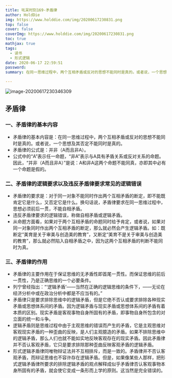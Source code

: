 ```yaml
---
title: 吼呆时刻169-矛盾律
author: HoldDie
img: https://www.holddie.com/img/20200617230831.png
top: false
cover: false
coverImg: https://www.holddie.com/img/20200617230831.png
toc: true
mathjax: true
tags:
  - 读书
  - 形式逻辑
date: 2020-06-17 22:59:51
password:
summary: 在同一思维过程中，两个互相矛盾或反对的思想不能同时是真的。或者说，一个思想及其否定不能同时是真的。

---
```


![image-20200617230346309](https://www.holddie.com/img/20200617230831.png)

## 矛盾律

### 一、矛盾律的基本内容

- 矛盾律的基本内容是：在同一思维过程中，两个互相矛盾或反对的思想不能同时是真的。或者说，一个思想及其否定不能同时是真的。
- 矛盾律的公式是：并非（A而且非A）。
- 公式中的“A”表示任一命题，“非A”表示与A具有矛盾关系或反对关系的命题。因此，“并非（A而且非A）”是说：A和非A这两个命题不能同真，亦即其中必有一个命题是假的。

### 二、矛盾律的逻辑要求以及违反矛盾律要求常见的逻辑错误

- 矛盾律的要求是：对于同一对象不能同时作出两个互相矛盾的断定，即不能既肯定它是什么，又否定它是什么。换句话说，矛盾律要求在同一思维过程中，思想必须前后一贯，不能自相矛盾。
- 违反矛盾律要求的逻辑错误，称做自相矛盾或逻辑矛盾。
- 从命题方面看，如果对于两个互相矛盾的命题同时给予肯定，或者说，如果对同一对象同时作出两个互相矛盾的断定，那么就必然会产生逻辑矛盾。如：既断定“美育是关于审美与创造美的教育”，又断定“美育不是关于审美与创造美的教育”，那么就必然陷入自相矛盾之中，因为这两个互相矛盾的判断不能同时为真。

### 三、矛盾律的作用

- 矛盾律的主要作用在于保证思维的无矛盾性即首尾一贯性。而保证思维的前后一贯性，乃是正确思维的一个必要条件。
- 列宁曾经指出：“‘逻辑矛盾’——当然在正确的逻辑思维的条件下，——无论在经济分析中或在政治分析中都是不应当有的。”
- 矛盾律只是要求排除思维中的逻辑矛盾，但是它绝不否认或要求排除各种现实矛盾或思想体系间的矛盾。因为逻辑矛盾与现实矛盾或思想体系间的矛盾有着本质的区别。现实矛盾是客观事物自身所固有的矛盾，即事物自身所包含的对立面的统一和斗争。
- 逻辑矛盾则是思维过程中由于主观思维的错误而产生的矛盾，它是主观思维对客观现实矛盾的一种歪曲的反映，是人们主观臆造的矛盾。如果不排除思维中的逻辑矛盾，那么人们也就不能如实地反映客观存在的现实矛盾。因此矛盾律并不否认客观矛盾，它只是要求排除那种歪曲反映客观矛盾的逻辑矛盾。
- 形式逻辑矛盾律同唯物辩证法并不互相排斥，而是一致的。矛盾律并不否认客观矛盾，而辩证思维也不容许存在逻辑矛盾。但是，如果像某些人那样，把形式逻辑矛盾律所要求的排除逻辑矛盾的观点解释成似乎矛盾律否认客观事物本身所固有的矛盾，就会使它变成一条形而上学的原则。这当然是完全错误的。